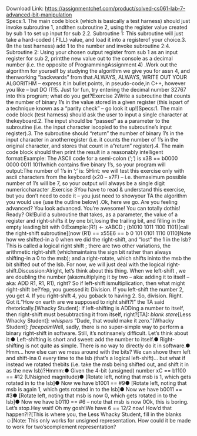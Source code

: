 Download Link: https://assignmentchef.com/product/solved-cs061-lab-7-advanced-bit-manipulation
<br>
Specs:1. The main code block (which is basically a test harness) should just invoke subroutine 1, andthen subroutine 2, using the register value created by sub 1 to set up input for sub 2.2. Subroutine 1: This subroutine will just take a hard-coded (.FILL) value, and load it into a registerof your choice.3. (In the test harness) add 1 to the number and invoke subroutine 2:4. Subroutine 2: Using your chosen output register from sub 1 as an input register for sub 2, printthe new value out to the console as a decimal number (i.e. the opposite of ProgrammingAssignment 4) .Work out the algorithm for yourself by studying the algorithm we give you for assn 4, and thenworking “backwards” from that.ALWAYS, ALWAYS, WRITE OUT YOUR ALGORITHM – express it in bullet points, in pseudo-code,in C++, however you like – but DO IT!5. Just for fun, try entering the decimal number 32767 into this program; what do you get?Exercise 2Write a subroutine that counts the number of binary 1’s in the value stored in a given register (this ispart of a technique known as a “parity check” – go look it up!)Specs:1. The main code block (test harness) should ask the user to input a single character at thekeyboard.2. The input should be “passed” as a parameter to the subroutine (i.e. the input character iscopied to the subroutine’s input register).3. The subroutine should “return” the number of binary 1’s in the input character in anotherregister (i.e. it counts the number of 1’s in the original character, and stores that count in a“return” register).4. The main code block should then print the result in a reasonably intelligent format:Example: The ASCII code for a semi-colon (‘;’) is x3B == b0000 0000 0011 1011which contains five binary 1’s, so your program will output:The number of 1’s in ‘;’ is: 5Hint: we will test this exercise only with ascii characters from the keyboard (x20 – x7F) – i.e. themaximum possible number of 1’s will be 7, so your output will always be a single digit numericcharacter .Exercise 3You have to read &amp; understand this exercise, but you don’t need to code it – you just need to showyour TA the algorithm you would use (use the outline below) .Ok, here we go. Are you feeling advanced? You look advanced. You’re awesome! You can totally dothis! Ready? Ok!Build a subroutine that takes, as a parameter, the value of a register and right-shifts it by one bit,losing the trailing bit, and filling in the empty leading bit with 0:Example:(R1) ← xABCD ; (b1010 1011 1100 1101)[call the right-shift subroutine][now (R1) == x55E6 == b 0 101 0101 1110 0110]Note how we shifted-in a 0 when we did the right-shift, and “lost” the 1 in the lsb?This is called a logical right shift ; there are two other variations, the arithmetic right-shift (whichmaintains the sign bit rather than always shifting-in a 0 to the msb); and a right-rotate, which shifts ininto the msb the bit shifted out of the lsb. For now, we will just deal with the logical right-shift.Discussion:Alright, let’s think about this thing. When we left-shift , we are doubling the number (aka:multiplying it by two – aka: adding it to itself – aka: ADD R1, R1, R1), right? So if left-shift ismultiplication, then what might right-shift be?Yep, you guessed it: Division. If you left-shift the number 2, you get 4. If you right-shift 4, you goback to having 2. So, division. Right. Got it.“How on earth are we supposed to right shift?!” the TA said rhetorically.[Whacky Student]: If left-shifting is ADDing a number to itself, then right-shift must besubtracting it from itself, right?[TA]: *blank stare*[Less Whacky Student]: *whispers* “Dude, that would make it zero.”[Whacky Student]: *facepalm*Well, sadly, there is no super-simple way to perform a binary right-shift in software. Still, it’s notinsanely difficult. Let’s think about it:● Left-shifting is short and sweet: add the number to itself.● Right-shifting is not quite as simple. There is no way to directly do it in software.● Hmm… how else can we mess around with the bits? We can shove them left and shift-ina 0 every time to the lsb (that’s a logical left-shift)… but what if instead we rotated thebits (i.e. take the msb being shifted out, and shift it in as the new lsb)?Hmmm:● Given the 4-bit (unsigned) number xC == b1100 == #12 (UNsigned magnitude)● [Rotate left, noting that msb is 1, which gets rotated in to the lsb]● Now we have b1001 == #9● [Rotate left, noting that msb is again 1, which gets rotated in to the lsb]● Now we have b0011 == #3● [Rotate left, noting that msb is now 0, which gets rotated in to the lsb]● Now we have b0110 == #6 – note that msb is now 0Ok, this is boring. Let’s stop.Hey wait! Oh my gosh!We have 6 == 12/2 now! How’d that happen?!?[This is where you, the Less Whacky Student, fill in the blanks &#x263a;]Note: This only works for unsigned representation. How could it be made to work for two’scomplement representation?